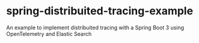 # spring-distribuited-tracing-example
An example to implement distribuited tracing with a Spring Boot 3 using OpenTelemetry and Elastic Search
